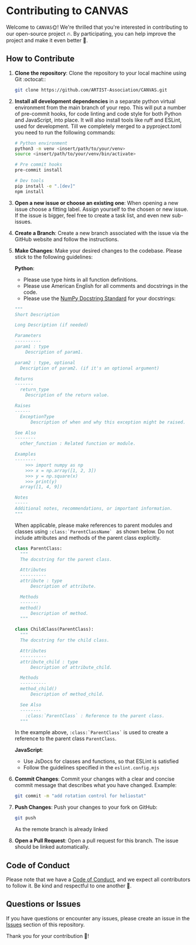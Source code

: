 # Contributing to CANVAS

Welcome to `CANVAS`:sun_with_face:! We're thrilled that you're interested in contributing to our open-source project :fire:.
By participating, you can help improve the project and make it even better :raised_hands:.

## How to Contribute

1. **Clone the repository**: Clone the repository to your local machine using Git :octocat::

   ```bash
   git clone https://github.com/ARTIST-Association/CANVAS.git
   ```

2. **Install all development dependencies** in a separate python virtual environment from the main branch of your repo.
   This will put a number of pre-commit hooks, for code linting and code style for both Python and JavaScript, into place.
   It will also install tools like ruff and ESLint, used for development.
   Till we completely merged to a pyproject.toml you need to run the following commands:

   ```bash
   # Python environment
   python3 -m venv <insert/path/to/your/venv>
   source <insert/path/to/your/venv/bin/activate>

   # Pre commit hooks
   pre-commit install

   # Dev tools
   pip install -e ".[dev]"
   npm install
   ```

3. **Open a new issue or choose an existing one**: When opening a new issue choose a fitting label. Assign yourself to the chosen or new issue.
   If the issue is bigger, feel free to create a task list, and even new sub-issues.

4. **Create a Branch**: Create a new branch associated with the issue via the GitHub website and follow the instructions.

5. **Make Changes**: Make your desired changes to the codebase. Please stick to the following guidelines:

   **Python**:
   - Please use type hints in all function definitions.
   - Please use American English for all comments and docstrings in the code.
   - Please use the [NumPy Docstring Standard](https://numpydoc.readthedocs.io/en/latest/format.html) for your docstrings:

   ```python
   """
   Short Description

   Long Description (if needed)

   Parameters
   ----------
   param1 : type
       Description of param1.

   param2 : type, optional
     Description of param2. (if it's an optional argument)

   Returns
   -------
     return_type
       Description of the return value.

   Raises
   ------
     ExceptionType
         Description of when and why this exception might be raised.

   See Also
   --------
     other_function : Related function or module.

   Examples
   --------
       >>> import numpy as np
       >>> x = np.array([1, 2, 3])
       >>> y = np.square(x)
       >>> print(y)
     array([1, 4, 9])

   Notes
   -----
   Additional notes, recommendations, or important information.
   """
   ```

   When applicable, please make references to parent modules and classes using ``:class:`ParentClassName` ``
   as shown below. Do not include attributes and methods of the parent class explicitly.

   ```python
   class ParentClass:
     """
     The docstring for the parent class.

     Attributes
     ----------
     attribute : type
         Description of attribute.

     Methods
     -------
     method()
         Description of method.
     """

   class ChildClass(ParentClass):
     """
     The docstring for the child class.

     Attributes
     ----------
     attribute_child : type
         Description of attribute_child.

     Methods
     ----------
     method_child()
         Description of method_child.

     See Also
     --------
       :class:`ParentClass` : Reference to the parent class.
     """
   ```

   In the example above, `` :class:`ParentClass` `` is used to create a reference to the parent class `ParentClass`.

   **JavaScript**:
   - Use JsDocs for classes and functions, so that ESLint is satisfied
   - Follow the guidelines specified in the `eslint.config.mjs`

6. **Commit Changes**: Commit your changes with a clear and concise commit message that describes what you have changed.
   Example:

   ```bash
   git commit -m "add rotation control for heliostat"
   ```

7. **Push Changes**: Push your changes to your fork on GitHub:

   ```bash
   git push
   ```

   As the remote branch is already linked

8. **Open a Pull Request**: Open a pull request for this branch. The issue should be linked automatically.

## Code of Conduct

Please note that we have a [Code of Conduct](CODE_OF_CONDUCT.md), and we expect all contributors to follow it. Be kind and respectful to one another :blue_heart:.

## Questions or Issues

If you have questions or encounter any issues, please create an issue in the [Issues](https://github.com/ARTIST-Association/ARTIST/issues) section of this repository.

Thank you for your contribution :pray:!
